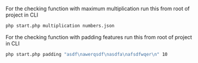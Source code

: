 For the checking function with maximum multiplication run this from root of project in CLI

```bash
php start.php multiplication numbers.json
```

For the checking function with padding features run this from root of project in CLI

```bash
php start.php padding "asdf\nawerqsdf\nasdfa\nafsdfwqer\n" 10
 ```
 